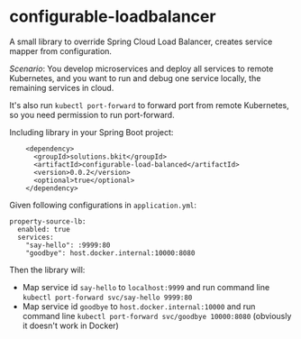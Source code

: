 # configurable-loadbalancer
A small library to override Spring Cloud Load Balancer, creates service mapper from configuration.

*Scenario*: You develop microservices and deploy all services to remote Kubernetes, and you want to run and debug one service locally, the remaining services in cloud.

It's also run `kubectl port-forward` to forward port from remote Kubernetes, so you need permission to run port-forward.

Including library in your Spring Boot project:
```
    <dependency>
      <groupId>solutions.bkit</groupId>
      <artifactId>configurable-load-balanced</artifactId>
      <version>0.0.2</version>
      <optional>true</optional>
    </dependency>
```

Given following configurations in `application.yml`:
```
property-source-lb:
  enabled: true
  services:
    "say-hello": :9999:80
    "goodbye": host.docker.internal:10000:8080
```

Then the library will:
* Map service id `say-hello` to `localhost:9999` and run command line `kubectl port-forward svc/say-hello 9999:80`
* Map service id `goodbye` to `host.docker.internal:10000` and run command line `kubectl port-forward svc/goodbye 10000:8080` (obviously it doesn't work in Docker)
